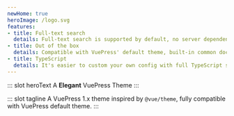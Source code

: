 ```yaml
---
newHome: true
heroImage: /logo.svg
features:
- title: Full-text search
  details: Full-text search is supported by default, no server dependency, distinguishing locales.
- title: Out of the box
  details: Compatible with VuePress' default theme, built-in common documentation features, e.g. i18n, Code Copy, TOC.
- title: TypeScript
  details: It's easier to custom your own config with full TypeScript support.
---
```


::: slot heroText
A <b>Elegant</b> VuePress Theme
:::

::: slot tagline
A VuePress 1.x theme inspired by `@vue/theme`, fully compatible with VuePress default theme.
:::

